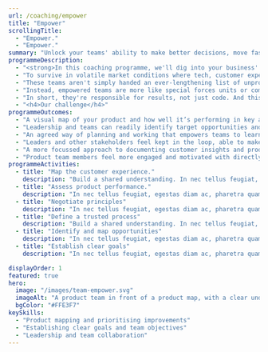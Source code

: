 ```yaml
---
url: /coaching/empower
title: "Empower"
scrollingTitle:
  - "Empower."
  - "Empower."
summary: "Unlock your teams' ability to make better decisions, move faster and ship more value to customers sooner."
programmeDescription:
  - "<strong>In this coaching programme, we'll dig into your business' current challenges and lay the foundation for empowered, high-performing teams.</strong>"
  - "To survive in volatile market conditions where tech, customer expectations and competition evolve at pace, continuous learning and speed are crucial. This is why empowered, self-driven product teams form the backbone of today's most successful tech organisations."
  - "These teams aren't simply handed an ever-lengthening list of unproven features to estimate and build, sprint after sprint. Such a 'command and control' approach not only leverages just a fraction of what teams are capable of, leading to reduced engagement, but it actively thwarts long term success. This is because it robs them of the opportunity to learn, adapt and innovate."
  - "Instead, empowered teams are more like special forces units or competitive sports teams. They're given a strategic objective and trusted to use their diverse skills and talents to learn from customers, act and adapt fast.... and get the job done. Each time, improving their own understanding of customers and what it takes to succeed, by serving them in ways that grow the business."
  - "In short, they're responsible for results, not just code. And this changes everything. Creating an environment primed for learning, continuous improvement, speed and innovation."
  - "<h4>Our challenge</h4>"
programmeOutcomes:
  - "A visual map of your product and how well it’s performing in key areas, to better support strategic conversations between teams and stakeholders"
  - "Leadership and teams can readily identify target opportunities and outcomes that will bring real business value, rather than simply outputs to be delivered."
  - "An agreed way of planning and working that empowers teams to learn and work as they see fit to deliver on negotiated outcomes."
  - "Leaders and other stakeholders feel kept in the loop, able to make decisions, without resorting to dictating to teams."
  - "A more focussed approach to documenting customer insights and product improvement ideas, to fuel better discovery, and build a long-term competitive advantage."
  - "Product team members feel more engaged and motivated with directly impact their daily work and customers' lives."
programmeActivities:
  - title: "Map the customer experience."
    description: "Build a shared understanding. In nec tellus feugiat, egestas diam ac, pharetra quam. Nam vel libero id massa pulvinar aliquet. Phasellus sit amet tortor enim. Quisque vel scelerisque ipsum, sed dapibus sapien. Nullam et velit sed ante faucibus ultricies."
  - title: "Assess product performance."
    description: "In nec tellus feugiat, egestas diam ac, pharetra quam. Nam vel libero id massa pulvinar aliquet. Phasellus sit amet tortor enim. Quisque vel scelerisque ipsum, sed dapibus sapien. Nullam et velit sed ante faucibus ultricies."
  - title: "Negotiate principles"
    description: "In nec tellus feugiat, egestas diam ac, pharetra quam. Nam vel libero id massa pulvinar aliquet. Phasellus sit amet tortor enim. Quisque vel scelerisque ipsum, sed dapibus sapien. Nullam et velit sed ante faucibus ultricies."
  - title: "Define a trusted process"
    description: "Build a shared understanding. In nec tellus feugiat, egestas diam ac, pharetra quam. Nam vel libero id massa pulvinar aliquet. Phasellus sit amet tortor enim. Quisque vel scelerisque ipsum, sed dapibus sapien. Nullam et velit sed ante faucibus ultricies."
  - title: "Identify and map opportunities"
    description: "In nec tellus feugiat, egestas diam ac, pharetra quam. Nam vel libero id massa pulvinar aliquet. Phasellus sit amet tortor enim. Quisque vel scelerisque ipsum, sed dapibus sapien. Nullam et velit sed ante faucibus ultricies."
  - title: "Establish clear goals"
    description: "In nec tellus feugiat, egestas diam ac, pharetra quam. Nam vel libero id massa pulvinar aliquet. Phasellus sit amet tortor enim. Quisque vel scelerisque ipsum, sed dapibus sapien. Nullam et velit sed ante faucibus ultricies."

displayOrder: 1
featured: true
hero:
  image: "/images/team-empower.svg"
  imageAlt: "A product team in front of a product map, with a clear understanding of their role and objectives"
  bgColor: "#FFE3F7"
keySkills:
  - "Product mapping and prioritising improvements"
  - "Establishing clear goals and team objectives"
  - "Leadership and team collaboration"
---
```

